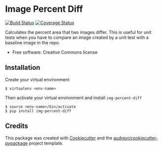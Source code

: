 Image Percent Diff
==================

[![Build Status](https://travis-ci.org/noaa-nws-cpc/img-percent-diff.svg?branch=master)](https://travis-ci.org/noaa-nws-cpc/img-percent-diff) [![Coverage Status](https://coveralls.io/repos/github/noaa-nws-cpc/img-percent-diff/badge.svg?branch=master)](https://coveralls.io/github/noaa-nws-cpc/img-percent-diff?branch=master)

Calculates the percent area that two images differ. This is useful for unit tests when you have to compare an image created by a unit test with a baseline image in the repo.

- Free software: Creative Commons license

Installation
------------

Create your virtual environment

    $ virtualenv <env-name>

Then activate your virtual environment and install `img-percent-diff`

    $ source <env-name>/bin/activate
    $ pip install img-percent-diff

Credits
-------

This package was created with [Cookiecutter](https://github.com/audreyr/cookiecutter) and the
[audreyr/cookiecutter-pypackage](https://github.com/audreyr/cookiecutter-pypackage) project template.
